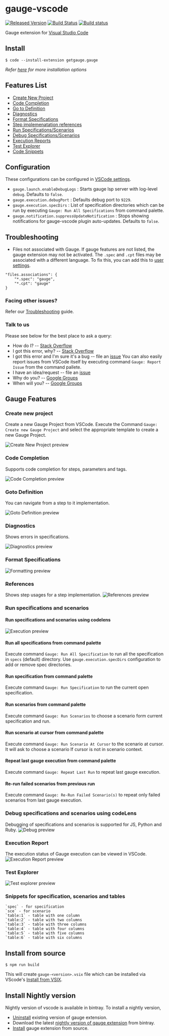 # gauge-vscode

[![Released Version](https://vsmarketplacebadge.apphb.com/version-short/getgauge.gauge.svg)](https://marketplace.visualstudio.com/items?itemName=getgauge.gauge)
[![Build Status](https://travis-ci.org/getgauge/gauge-vscode.svg?branch=master)](https://travis-ci.org/getgauge/gauge-vscode)
[![Build status](https://ci.appveyor.com/api/projects/status/w9rjq31rqnru66fi?svg=true)](https://ci.appveyor.com/project/getgauge/gauge-vscode)

Gauge extension for [Visual Studio Code](https://code.visualstudio.com/)

## Install

```
$ code --install-extension getgauge.gauge
```
*Refer [here](#install-from-source) for more installation options*


## Features List
* [Create New Project](#create-new-project)
* [Code Completion](#code-completion)
* [Go to Definition](#goto-definition)
* [Diagnostics](#diagnostics)
* [Format Specifications](#format-specifications)
* [Step implemenatation references](#references)
* [Run Specifications/Scenarios](#run-specifications-and-scenarios)
* [Debug Specifications/Scenarios](#debug-specifications-and-scenarios-using-codeLens)
* [Execution Reports](#execution-report)
* [Test Explorer](#test-explorer)
* [Code Snippets](#snippets-for-specification,-scenarios-and-tables)

## Configuration

These configurations can be configured in [VSCode settings](https://code.visualstudio.com/docs/getstarted/settings).
* `gauge.launch.enableDebugLogs` :  Starts gauge lsp server with log-level `debug`. Defaults to `false`.
* `gauge.execution.debugPort` :  Defaults debug port to `9229`.
* `gauge.execution.specDirs` : List of specification directories which can be run by executing `Gauge: Run All Specifications` from command palette.
* `gauge.notification.suppressUpdateNotification` :  Stops showing notifications for gauge-vscode plugin auto-updates. Defaults to `false`.

## Troubleshooting

- Files not associated with Gauge.
If gauge features are not listed, the gauge extension may not be activated. The `.spec` and `.cpt` files may be associated with a different language. To fix this, you can add this to [user settings](https://code.visualstudio.com/docs/getstarted/settings).
```
"files.associations": {
	"*.spec": "gauge",
	"*.cpt": "gauge"
}
```
### Facing other issues?

Refer our [Troubleshooting](https://docs.getgauge.io/troubleshooting.html) guide.

### Talk to us

Please see below for the best place to ask a query:

- How do I? -- [Stack Overflow](https://stackoverflow.com/questions/ask?tags=getgauge)
- I got this error, why? -- [Stack Overflow](https://stackoverflow.com/questions/ask?tags=getgauge)
- I got this error and I'm sure it's a bug -- file an [issue](https://github.com/getgauge/gauge-vscode/issues)
	You can also easily report issues from VSCode itself by executing command `Gauge: Report Issue` from the command pallete.
- I have an idea/request -- file an [issue](https://github.com/getgauge/gauge-vscode/issues)
- Why do you? -- [Google Groups](https://groups.google.com/forum/#!forum/getgauge)
- When will you? -- [Google Groups](https://groups.google.com/forum/#!forum/getgauge)


## Gauge Features
### Create new project
Create a new Gauge Project from VSCode.
Execute the Command `Gauge: Create new Gauge Project` and select the appropriate template to create a new Gauge Project.

![Create New Project preview](images/newProj.jpg)

### Code Completion
Supports code completion for steps, parameters and tags.

![Code Completion preview](images/autocomplete.jpg)

### Goto Definition
You can navigate from a step to it implementation.

![Goto Definition preview](images/gotoDefinition.jpg)

### Diagnostics
Shows errors in specifications.

![Diagnostics preview](images/diagnostics.jpg)

### Format Specifications

![Formatting preview](images/format.jpg)

### References
Shows step usages for a step implementation.
![References preview](images/references.jpg)


### Run specifications and scenarios

#### Run specifications and scenarios using codelens
![Execution preview](images/runSpec.jpg)

#### Run all specifications from command palette

Execute command `Gauge: Run All Specification` to run all the specification in `specs` (default) directory. Use `gauge.execution.specDirs` configuration to add or remove spec directories.

#### Run specification from command palette

Execute command `Gauge: Run Specification` to run the current open specification.

#### Run scenarios from command palette

Execute command `Gauge: Run Scenarios` to choose a scenario form current specification and run.

#### Run scenario at cursor from command palette

Execute command `Gauge: Run Scenario At Cursor` to the scenario at cursor. It will ask to choose a scenario If cursor is not in scenario context.

#### Repeat last gauge execution from command palette

Execute command `Gauge: Repeat Last Run` to repeat last gauge execution.

#### Re-run failed scenarios from previous run

Execute command `Gauge: Re-Run Failed Scenario(s)` to repeat only failed scenarios from last gauge execution.

### Debug specifications and scenarios using codeLens
Debugging of specifications and scenarios is supported for JS, Python and Ruby.
![Debug preview](images/debugSpec.jpg)

### Execution Report
The execution status of Gauge execution can be viewed in VSCode.
![Execution Report preview](images/report.jpg)

### Test Explorer
![Test explorer preview](images/explorer.jpg)

### Snippets for specification, scenarios and tables
	`spec` - for specification
	`sce` - for scenario
	`table:1` - table with one column
	`table:2` - table with two columns
	`table:3` - table with three columns
	`table:4` - table with four columns
	`table:5` - table with five columns
	`table:6` - table with six columns


## Install from source

```shell
$ npm run build
```

This will create `gauge-<version>.vsix` file which can be installed via VScode's [Install from VSIX](https://code.visualstudio.com/docs/editor/extension-gallery#_install-from-a-vsix).

## Install Nightly version

Nightly version of vscode is available in bintray. To install a nightly version,
- [Uninstall](https://code.visualstudio.com/docs/editor/extension-gallery#_manage-extensions) existing version of gauge extension.
- Download the latest [nightly version of gauge extension](https://bintray.com/gauge/gauge-vscode/Nightly/_latestVersion) from bintray.
- [Install](https://code.visualstudio.com/docs/editor/extension-gallery#_install-from-a-vsix) gauge extension from source.

